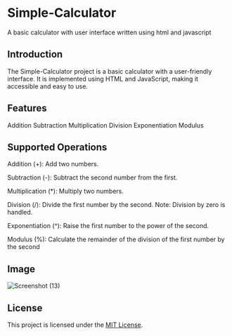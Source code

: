 # Simple-Calculator
A basic calculator with user interface written using html and javascript

## Introduction 

The Simple-Calculator project is a basic calculator with a user-friendly interface. It is implemented using HTML and JavaScript, making it accessible and easy to use.

## Features

Addition
Subtraction
Multiplication
Division
Exponentiation
Modulus


## Supported Operations

Addition (+): Add two numbers.

Subtraction (-): Subtract the second number from the first.

Multiplication (*): Multiply two numbers.

Division (/): Divide the first number by the second. Note: Division by zero is handled.

Exponentiation (^): Raise the first number to the power of the second.

Modulus (%): Calculate the remainder of the division of the first number by the second


## Image 

![Screenshot (13)](https://github.com/ace2884/start/assets/119153850/3993a12a-57ba-4ec9-98d2-968d1d0aa31c)


## License

This project is licensed under the [MIT License](LICENSE).
